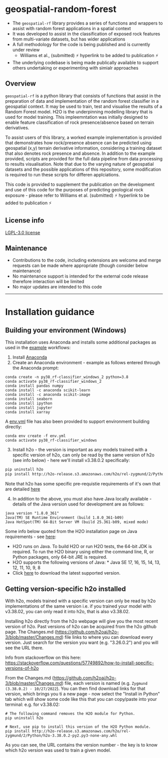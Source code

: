 # geospatial-random-forest

* The `geospatial-rf` library provides a series of functions and wrappers to assist with random forest applications in a spatial context
* It was developed to assist in the classification of exposed rock features from multi-variate datasets, but has wider applications
* A full methodology for the code is being published and is currently under review
    - Williams et al., (submitted) :zap: hyperlink to be added to publication :zap:
* The underlying codebase is being made publically available to support others undertaking or experimenting with simialr approaches

## Overview

`geospatial-rf` is a python library that consists of functions that assist in the preparation of data and implementation of the random forest classifier in a geospatial context. It may be used to train, test and visualise the results of a Random Forest model. H2O is the underpinning modelling library that is used for model training. This impleemntation was initially designed to enable feature classification of rock presence/absence based on terrain derivatives.

To assist users of this library, a worked example implementation is provided that demonstrates how rock/presence absence can be predicted using geospatial (x,y) terrain derivative information, considering a training dataset that also denotes rock presence and absence. In addition to the example provided, scripts are provided for the full data pipeline from data processing to results visualisation. Note that due to the varying nature of geospatial datasets and the possible applications of this repository, some modification is required to run these scripts for differen applciations.

This code is provided to supplement the publication on the development and use of this code for the purposes of predicting geological rock exposure - please refer to Williams et al. (submitted) :zap: hyperlink to be added to publication :zap:

## License info

[LGPL-3.0 license](./license.md)

## Maintenance

* Contributions to the code, including extensions are welcome and merge requests can be made where appropriate (though consider below maintenance)
* No maintenance support is intended for the external code release therefore interaction will be limited
* No major updates are intended to this code

---

# Installation guidance

## Building your environment (Windows)

This installation uses Anaconda and installs some additional packages as used in the [example](./examples) workflows:

1. Install [Anaconda ](https://www.anaconda.com/)
2. Create an Anaconda environment - example as follows entered through the Anaconda prompt:

```shell
conda create -n py38_rf-classifier_windows_2 python=3.8
conda activate py38_rf-classifier_windows_2
conda install pandas numpy
conda install -c anaconda scikit-learn
conda install -c anaconda scikit-image
conda install seaborn
conda install ipython
conda install jupyter
conda install xarray
```

A [env.yml](env.yml) file has also been provided to support environment building directly:

```
conda env create -f env.yml
conda activate py38_rf-classifier_windows
```

3. Install h2o - the version is important as any models trained with a specific version of h2o, can only be read by the same version of h2o (see info below) - here we'll install v3.38.0.2 specifically:

```bash
pip uninstall h2o
pip install http://h2o-release.s3.amazonaws.com/h2o/rel-zygmund/2/Python/h2o-3.38.0.2-py2.py3-none-any.whl 
```

Note that h2o has some specific pre-requistie requirements of it's own that are detailed [here](https://docs.h2o.ai/h2o/latest-stable/h2o-docs/welcome.html#requirements)

4. In addition to the above, you must also have Java locally available - details of the Java version used for development are as follows:

```
java version "1.8.0_361"
Java(TM) SE Runtime Environment (build 1.8.0_361-b09)
Java HotSpot(TM) 64-Bit Server VM (build 25.361-b09, mixed mode)
```

Some info below quoted from the H2O installation page on Java requirements - see [here](https://docs.h2o.ai/h2o/latest-stable/h2o-docs/welcome.html#java-requirements):

* H2O runs on Java. To build H2O or run H2O tests, the 64-bit JDK is required. To run the H2O binary using either the command line, R, or Python packages, only 64-bit JRE is required.
* H2O supports the following versions of Java:
		* Java SE 17, 16, 15, 14, 13, 12, 11, 10, 9, 8
* Click [here](https://jdk.java.net/archive/) to download the latest supported version.

## Getting version-specific h2o installed

With h2o, models trained with a specific version can only be read by h2o implementations of the same version i.e. if you trained your model with v3.38.02, you can only read it into h2o, that is also v3.38.02.

Installing h2o directly from the h2o webpage will give you the most recent version of h2o. Past versions of h2o can be acquired from the h2o github page. The Changes.md (https://github.com/h2oai/h2o-3/blob/master/Changes.md) file links to where you can download every version. Just search for the version you want (e.g. "3.26.0.2") and you will see the URL there.

Info from stackoverflow on this here: https://stackoverflow.com/questions/57749892/how-to-install-specific-versions-of-h2o

From the Changes.md (https://github.com/h2oai/h2o-3/blob/master/Changes.md) file, each version is named (e.g. `Zygmund (3.38.0.2) - 10/27/2022`). You can then find download links for that version, which brings you ti a new page - now select the "Install in Python" tab which will show some code like this that you can copy/paste into your terminal: e.g. for v3.38.02:

```shell
# The following command removes the H2O module for Python.
pip uninstall h2o

# Next, use pip to install this version of the H2O Python module.
pip install http://h2o-release.s3.amazonaws.com/h2o/rel-zygmund/2/Python/h2o-3.38.0.2-py2.py3-none-any.whl
```

As you can see, the URL contains the version number - the key is to know which h2o version was used to train a given model.
